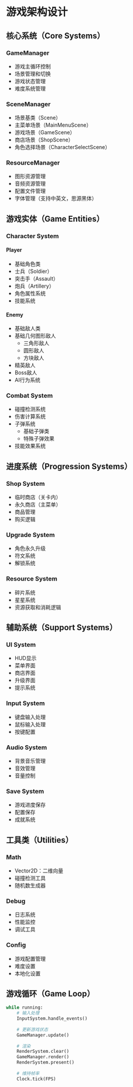 # 游戏架构设计

## 核心系统（Core Systems）

### GameManager
- 游戏主循环控制
- 场景管理和切换
- 游戏状态管理
- 难度系统管理

### SceneManager
- 场景基类（Scene）
- 主菜单场景（MainMenuScene）
- 游戏场景（GameScene）
- 商店场景（ShopScene）
- 角色选择场景（CharacterSelectScene）

### ResourceManager
- 图形资源管理
- 音频资源管理
- 配置文件管理
- 字体管理（支持中英文，思源黑体）

## 游戏实体（Game Entities）

### Character System
#### Player
- 基础角色类
- 士兵（Soldier）
- 突击手（Assault）
- 炮兵（Artillery）
- 角色属性系统
- 技能系统

#### Enemy
- 基础敌人类
- 基础几何图形敌人
  - 三角形敌人
  - 圆形敌人
  - 方块敌人
- 精英敌人
- Boss敌人
- AI行为系统

### Combat System
- 碰撞检测系统
- 伤害计算系统
- 子弹系统
  - 基础子弹类
  - 特殊子弹效果
- 技能效果系统

## 进度系统（Progression Systems）

### Shop System
- 临时商店（关卡内）
- 永久商店（主菜单）
- 商品管理
- 购买逻辑

### Upgrade System
- 角色永久升级
- 符文系统
- 解锁系统

### Resource System
- 碎片系统
- 星星系统
- 资源获取和消耗逻辑

## 辅助系统（Support Systems）

### UI System
- HUD显示
- 菜单界面
- 商店界面
- 升级界面
- 提示系统

### Input System
- 键盘输入处理
- 鼠标输入处理
- 按键配置

### Audio System
- 背景音乐管理
- 音效管理
- 音量控制

### Save System
- 游戏进度保存
- 配置保存
- 成就系统

## 工具类（Utilities）

### Math
- Vector2D：二维向量
- 碰撞检测工具
- 随机数生成器

### Debug
- 日志系统
- 性能监控
- 调试工具

### Config
- 游戏配置管理
- 难度设置
- 本地化设置

## 游戏循环（Game Loop）
```python
while running:
    # 输入处理
    InputSystem.handle_events()
    
    # 更新游戏状态
    GameManager.update()
    
    # 渲染
    RenderSystem.clear()
    GameManager.render()
    RenderSystem.present()
    
    # 维持帧率
    Clock.tick(FPS)
```